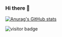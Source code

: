 ### Hi there 👋

[![Anurag's GitHub stats](https://github-readme-stats.vercel.app/api?username=DubAvenXP&count_private=true)](https://github.com/anuraghazra/github-readme-stats)


![visitor badge](https://visitor-badge.glitch.me/badge?page_id=DubAvenXP.DubAvenXP)
